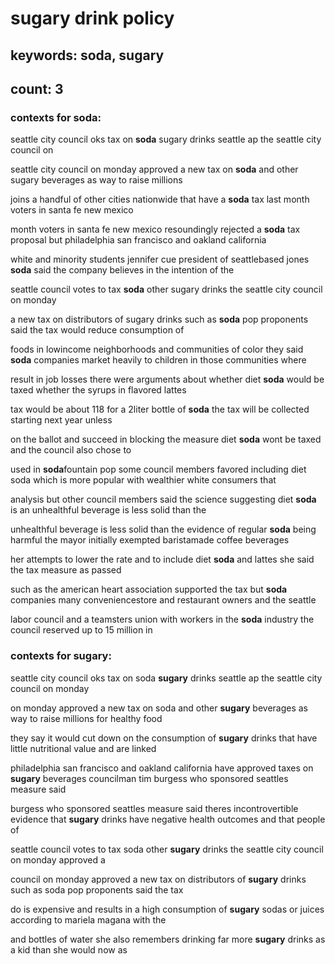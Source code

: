 # sugary drink policy

## keywords: soda, sugary

## count: 3

### contexts for soda:
seattle city council oks tax on **soda** sugary drinks seattle ap the seattle city council on

seattle city council on monday approved a new tax on **soda** and other sugary beverages as way to raise millions

joins a handful of other cities nationwide that have a **soda** tax last month voters in santa fe new mexico

month voters in santa fe new mexico resoundingly rejected a **soda** tax proposal but philadelphia san francisco and oakland california

white and minority students jennifer cue president of seattlebased jones **soda** said the company believes in the intention of the

seattle council votes to tax **soda** other sugary drinks the seattle city council on monday

a new tax on distributors of sugary drinks such as **soda** pop proponents said the tax would reduce consumption of

foods in lowincome neighborhoods and communities of color they said **soda** companies market heavily to children in those communities where

result in job losses there were arguments about whether diet **soda** would be taxed whether the syrups in flavored lattes

tax would be about 118 for a 2liter bottle of **soda** the tax will be collected starting next year unless

on the ballot and succeed in blocking the measure diet **soda** wont be taxed and the council also chose to

used in **soda**fountain pop some council members favored including diet soda which is more popular with wealthier white consumers that

analysis but other council members said the science suggesting diet **soda** is an unhealthful beverage is less solid than the

unhealthful beverage is less solid than the evidence of regular **soda** being harmful the mayor initially exempted baristamade coffee beverages

her attempts to lower the rate and to include diet **soda** and lattes she said the tax measure as passed

such as the american heart association supported the tax but **soda** companies many conveniencestore and restaurant owners and the seattle

labor council and a teamsters union with workers in the **soda** industry the council reserved up to 15 million in


### contexts for sugary:
seattle city council oks tax on soda **sugary** drinks seattle ap the seattle city council on monday

on monday approved a new tax on soda and other **sugary** beverages as way to raise millions for healthy food

they say it would cut down on the consumption of **sugary** drinks that have little nutritional value and are linked

philadelphia san francisco and oakland california have approved taxes on **sugary** beverages councilman tim burgess who sponsored seattles measure said

burgess who sponsored seattles measure said theres incontrovertible evidence that **sugary** drinks have negative health outcomes and that people of

seattle council votes to tax soda other **sugary** drinks the seattle city council on monday approved a

council on monday approved a new tax on distributors of **sugary** drinks such as soda pop proponents said the tax

do is expensive and results in a high consumption of **sugary** sodas or juices according to mariela magana with the

and bottles of water she also remembers drinking far more **sugary** drinks as a kid than she would now as


